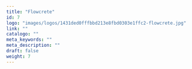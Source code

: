 ```yaml
---
title: "Flowcrete"
id: 7
logo: "images/logos/1431ded0fffbbd213e8fbd0303e1ffc2-flowcrete.jpg"
link: ""
catalogo: ""
meta_keywords: ""
meta_description: ""
draft: false
weight: 7
---
```

